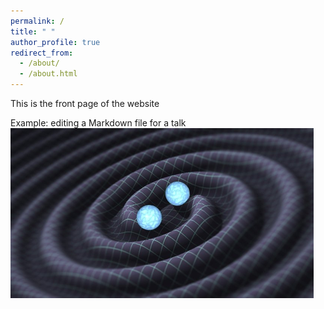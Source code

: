 ```yaml
---
permalink: /
title: " "
author_profile: true
redirect_from: 
  - /about/
  - /about.html
---
```


This is the front page of the website 

Example: editing a Markdown file for a talk
![Editing a Markdown file for a talk](/images/NS-merger.png)